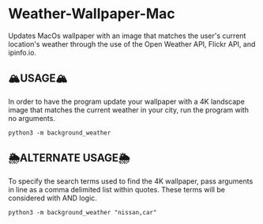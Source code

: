 # Weather-Wallpaper-Mac
Updates MacOs wallpaper with an image that matches the user's current location's weather through the use of the Open Weather API, Flickr API, and ipinfo.io.


## 🏔USAGE🏔
In order to have the program update your wallpaper with a 4K landscape image that matches the current weather in your city, run the program with no arguments.
```
python3 -m background_weather
```
## 🌦ALTERNATE USAGE🌦
To specify the search terms used to find the 4K wallpaper, pass arguments in line as a comma delimited list within quotes. These terms will be considered with AND logic.
```
python3 -m background_weather "nissan,car"
```
